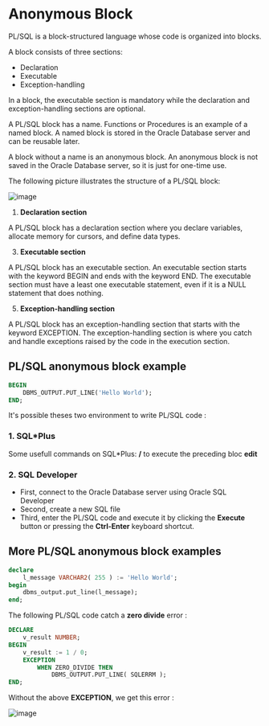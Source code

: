 # Anonymous Block

PL/SQL is a block-structured language whose code is organized into blocks. 

A block consists of three sections:

- Declaration
- Executable
- Exception-handling

In a block, the executable section is mandatory while the declaration and exception-handling sections are optional.

A PL/SQL block has a name. Functions or Procedures is an example of a named block. A named block is stored in the Oracle Database server and can be reusable later.

A block without a name is an anonymous block. An anonymous block is not saved in the Oracle Database server, so it is just for one-time use.

The following picture illustrates the structure of a PL/SQL block:

![image](https://github.com/user-attachments/assets/abf12219-a3bf-45f6-bf76-9dff0cf9d032)

1) __Declaration section__

A PL/SQL block has a declaration section where you declare variables, allocate memory for cursors, and define data types.

3) __Executable section__

A PL/SQL block has an executable section. An executable section starts with the keyword BEGIN and ends with the keyword END. The executable section must have a least one executable statement, even if it is a NULL statement that does nothing.
   
5) __Exception-handling section__

A PL/SQL block has an exception-handling section that starts with the keyword EXCEPTION. The exception-handling section is where you catch and handle exceptions raised by the code in the execution section.

## PL/SQL anonymous block example

```sql
BEGIN
    DBMS_OUTPUT.PUT_LINE('Hello World');
END;
```

It's possible theses two environment to write PL/SQL code :

### 1. SQL*Plus

Some usefull commands on SQL*Plus:
__/__ to execute the preceding bloc
__edit__

### 2.  SQL Developer
- First, connect to the Oracle Database server using Oracle SQL Developer
- Second, create a new SQL file
- Third, enter the PL/SQL code and execute it by clicking the __Execute__ button or pressing the __Ctrl-Enter__ keyboard shortcut.

## More PL/SQL anonymous block examples
```sql
declare
	l_message VARCHAR2( 255 ) := 'Hello World';
begin
	dbms_output.put_line(l_message);
end;
```

The following PL/SQL code catch a __zero divide__ error :
```sql
DECLARE
	v_result NUMBER;
BEGIN
	v_result := 1 / 0;
	EXCEPTION
        WHEN ZERO_DIVIDE THEN
        	DBMS_OUTPUT.PUT_LINE( SQLERRM );
END;
```
Without the above __EXCEPTION__, we get this error :

![image](https://github.com/user-attachments/assets/ce476c04-b5b7-4f36-a593-a15b3de4f61a)

